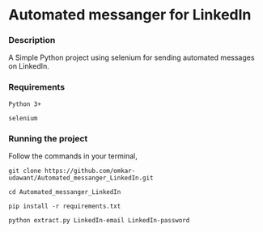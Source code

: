 # Automated messanger for LinkedIn


### Description

A Simple Python project using selenium for sending automated messages on LinkedIn.

### Requirements

 `Python 3+`

 `selenium`

### Running the project

Follow the commands in your terminal,

 `git clone https://github.com/omkar-udawant/Automated_messanger_LinkedIn.git`

 `cd Automated_messanger_LinkedIn`

 `pip install -r requirements.txt`

 `python extract.py LinkedIn-email LinkedIn-password`

